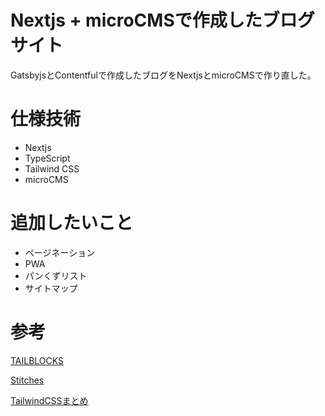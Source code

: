 # Nextjs + microCMSで作成したブログサイト

GatsbyjsとContentfulで作成したブログをNextjsとmicroCMSで作り直した。

# 仕様技術
- Nextjs
- TypeScript
- Tailwind CSS
- microCMS

# 追加したいこと
- ページネーション
- PWA
- パンくずリスト
- サイトマップ

# 参考
[TAILBLOCKS](https://tailblocks.cc/)

[Stitches](https://stitches.hyperyolo.com/)

[TailwindCSSまとめ](https://dev.to/tracycss/tailwind-css-resources-you-wish-you-had-3i18)